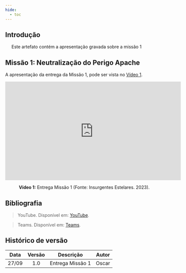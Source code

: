 ```yaml
---
hide:
  - toc
---
```


## Introdução

<p style="text-align:justify; text-indent:20px;">
Este artefato contém a apresentação gravada sobre a missão 1
</p>


## Missão 1: Neutralização do Perigo Apache

A apresentação da entrega da Missão 1, pode ser vista no [Vídeo 1](https://youtu.be/2ano0HX0DoY?si=UKh9sb49pYMbxEof).

<div align="center">
<iframe width="560" height="315" src="https://www.youtube.com/embed/2ano0HX0DoY?si=UKh9sb49pYMbxEof" title="YouTube video player" frameborder="0" allow="accelerometer; autoplay; clipboard-write; encrypted-media; gyroscope; picture-in-picture; web-share" allowfullscreen></iframe>
<p> <b>Vídeo 1:</b> Entrega Missão 1 (Fonte: Insurgentes Estelares. 2023). </p>
</div>



## Bibliografia

> YouTube. Disponível em: [YouTube](https://www.youtube.com).

> Teams. Disponível em: [Teams](https://teams.microsoft.com). 



## Histórico de versão

| Data  | Versão | Descrição        | Autor  |
| :---: | :----: | ---------------- | ------ |
| 27/09 |  1.0   | Entrega Missão 1 | Oscar |